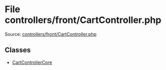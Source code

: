 File controllers/front/CartController.php
=========

Source: [controllers/front/CartController.php](https://github.com/PrestaShop/PrestaShop/blob/1.6.1.2/controllers/front/CartController.php)


Classes
-------

* [CartControllerCore](class.CartControllerCore.md)

